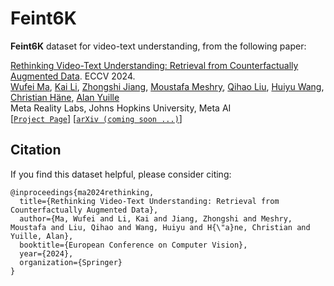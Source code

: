 # Feint6K

**Feint6K** dataset for video-text understanding, from the following paper:

[Rethinking Video-Text Understanding: Retrieval from Counterfactually Augmented Data](#). ECCV 2024.\
[Wufei Ma](https://wufeim.github.io), [Kai Li](https://sites.google.com/view/kaisqu/), [Zhongshi Jiang](https://scholar.google.com/citations?user=h8bGMF4AAAAJ&hl=en), [Moustafa Meshry](http://www.cs.umd.edu/~mmeshry/), [Qihao Liu](https://qihao067.github.io), [Huiyu Wang](https://csrhddlam.github.io), [Christian Häne](https://scholar.google.com/citations?user=AliuYd0AAAAJ&hl=en), [Alan Yuille](https://www.cs.jhu.edu/~ayuille/)\
Meta Reality Labs, Johns Hopkins University, Meta AI\
[[`Project Page`]](https://feint6k.github.io) [[`arXiv (coming soon ...)`]](#)

## Citation

If you find this dataset helpful, please consider citing:

```
@inproceedings{ma2024rethinking,
  title={Rethinking Video-Text Understanding: Retrieval from Counterfactually Augmented Data},
  author={Ma, Wufei and Li, Kai and Jiang, Zhongshi and Meshry, Moustafa and Liu, Qihao and Wang, Huiyu and H{\"a}ne, Christian and Yuille, Alan},
  booktitle={European Conference on Computer Vision},
  year={2024},
  organization={Springer}
}
```
